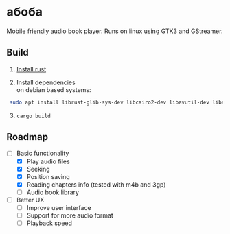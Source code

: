 # абоба

Mobile friendly audio book player.
Runs on linux using GTK3 and GStreamer.

## Build

1. [Install rust](https://www.rust-lang.org/tools/install)

2. Install dependencies  
on debian based systems:
```sh
 sudo apt install librust-glib-sys-dev libcairo2-dev libavutil-dev libavformat-dev libavfilter-dev libavdevice-dev libatk1.0-dev libpango1.0-dev libgstreamer1.0-dev librust-gdk-sys-dev libclang-dev libgstreamer1.0-dev libgstreamer-plugins-base1.0-dev gstreamer1.0-plugins-base gstreamer1.0-plugins-good gstreamer1.0-plugins-bad gstreamer1.0-plugins-ugly gstreamer1.0-libav libgstrtspserver-1.0-dev libgstreamer-plugins-bad1.0-dev
```
3. `cargo build`

## Roadmap

- [ ] Basic functionality  
    - [x] Play audio files
    - [x] Seeking
    - [x] Position saving
    - [x] Reading chapters info (tested with m4b and 3gp)
    - [ ] Audio book library
- [ ] Better UX
    - [ ] Improve user interface
    - [ ] Support for more audio format
    - [ ] Playback speed
